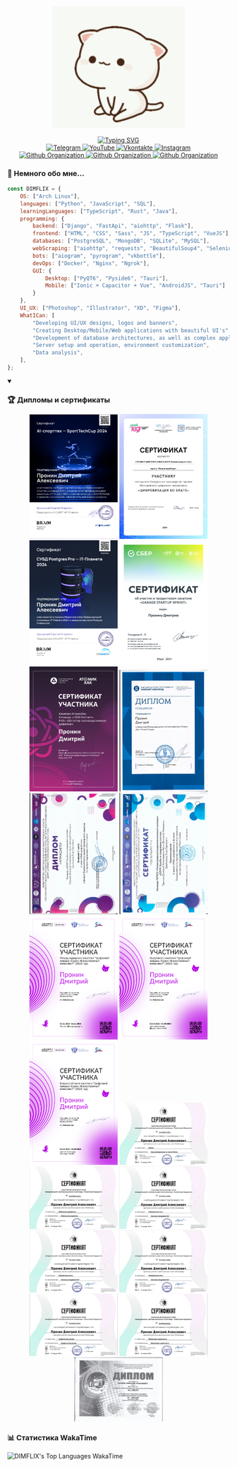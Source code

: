 <div align="center">
    <img width=300 src="https://github.com/DIMFLIX-OFFICIAL/DIMFLIX-OFFICIAL/blob/main/cat.gif?raw=true"/>    
    <br/>
    <br/>
    <a href="https://git.io/typing-svg"><img src="https://readme-typing-svg.demolab.com?font=Fira+Code&weight=500&size=25&pause=1000&color=BD73F7&center=true&vCenter=true&random=false&width=500&height=22&lines=Greetings%2C+wanderer!+I'm+DIMFLIX!" alt="Typing SVG" /></a>
    <br/>
</div>

<div align="center">
    <a href="https://t.me/dimflix_official">
        <img src="https://img.shields.io/badge/-Telegram-090909?style=for-the-badge&logo=telegram&logoColor=27A0D9" alt="Telegram"/>
    </a>
    <a href="https://www.youtube.com/DIMFLIX">
        <img src="https://img.shields.io/badge/-YouTube-090909?style=for-the-badge&logo=YouTube&logoColor=FF0000" alt="YouTube"/>
    </a>
    <a href="https://vk.com/dimflix_official">
        <img src="https://img.shields.io/badge/-Vkontakte-090909?style=for-the-badge&logo=Vk&logoColor=4F7DB3" alt="Vkontakte"/>
    </a>
    <a href="https://www.instagram.com/dimflix_official">
        <img src="https://img.shields.io/badge/-Instagram-090909?style=for-the-badge&logo=instagram&logoColor=B4068E" alt="Instagram"/>
    </a>
</div>

<div align="center">
    <a href="https://github.com/DIMFLIX-Designs">
        <img src="https://img.shields.io/badge/-Дизайны-090909?style=for-the-badge&logo=github&logoColor=FFFFFF" alt="Github Organization"/>
    </a>
    <a href="https://github.com/DIMFLIX-HACKATONS">
        <img src="https://img.shields.io/badge/-Проекты с хакатонов-090909?style=for-the-badge&logo=github&logoColor=FFFFFF" alt="Github Organization"/>
    </a>
    <a href="https://github.com/Aiogram-Templates">
        <img src="https://img.shields.io/badge/-Боты Aiogram-090909?style=for-the-badge&logo=github&logoColor=FFFFFF" alt="Github Organization"/>
    </a>
</div>

### 👻 Немного обо мне...  
```javascript
const DIMFLIX = {
    OS: ["Arch Linux"],
    languages: ["Python", "JavaScript", "SQL"],
    learningLanguages: ["TypeScript", "Rust", "Java"],
    programming: {
        backend: ["Django", "FastApi", "aiohttp", "Flask"],
        frontend: ["HTML", "CSS", "Sass", "JS", "TypeScript", "VueJS"],
        databases: ["PostgreSQL", "MongoDB", "SQLite", "MySQL"],
        webScraping: ["aiohttp", "requests", "BeautifulSoup4", "Selenium"],
        bots: ["aiogram", "pyrogram", "vkbottle"],
        devOps: ["Docker", "Nginx", "Ngrok"],
        GUI: {
            Desktop: ["PyQT6", "Pyside6", "Tauri"],
            Mobile: ["Ionic + Capacitor + Vue", "AndroidJS", "Tauri"]
        }
    },
    UI_UX: ["Photoshop", "Illustrator", "XD", "Figma"],
    WhatICan: [
        "Developing UI/UX designs, logos and banners",
        "Creating Desktop/Mobile/Web applications with beautiful UI's",
        "Development of database architectures, as well as complex applications",
        "Server setup and operation, environment customization",
        "Data analysis",
    ],
};
```

<details open>
<summary><h3>🏆 Дипломы и сертификаты</h3></summary>
    <div align="center">
         <img src="https://github.com/DIMFLIX-OFFICIAL/DIMFLIX-OFFICIAL/blob/main/Diploms/it-planet ai-спорттех.png" width=200 alt="IT-Planet PostgreSQL"/>
        <img src="https://github.com/DIMFLIX-OFFICIAL/DIMFLIX-OFFICIAL/blob/main/Diploms/цифровизация во благо.png" width=200 alt="Премия МЦО «Цифровизация во благо»"/>
        <img src="https://github.com/DIMFLIX-OFFICIAL/DIMFLIX-OFFICIAL/blob/main/Diploms/it-planet postgresql.png" width=200 alt="IT-Planet PostgreSQL"/>
        <img src="https://github.com/DIMFLIX-OFFICIAL/DIMFLIX-OFFICIAL/blob/main/Diploms/SberGarage.png" width=200 alt="Сбер гараж сертификат"/>
        <img src="https://github.com/DIMFLIX-OFFICIAL/DIMFLIX-OFFICIAL/blob/main/Diploms/Атомик%20Хак.png" width=200 alt="Атомик Хак сертификат"/>
        <img src="https://github.com/DIMFLIX-OFFICIAL/DIMFLIX-OFFICIAL/blob/main/Diploms/Международный%20ВШЭ.png" width=200 alt="Высшая Школа Экономики Международный хакатон"/>
        <img src="https://github.com/DIMFLIX-OFFICIAL/DIMFLIX-OFFICIAL/blob/main/Diploms/Диплом%20Минина.png" width=200 alt="MininCode Диплом"/>
        <img src="https://github.com/DIMFLIX-OFFICIAL/DIMFLIX-OFFICIAL/blob/main/Diploms/Сертификат%20Минина.png" width=200 alt="MininCode сертификат"/>
        <img src="https://github.com/DIMFLIX-OFFICIAL/DIMFLIX-OFFICIAL/blob/main/Diploms/москва.png" width=200 alt="Москва, Цифровой прорыв"/>
        <img src="https://github.com/DIMFLIX-OFFICIAL/DIMFLIX-OFFICIAL/blob/main/Diploms/хабаровск.png" width=200 alt="Хабаровск, Цифровой прорыв"/>
        <img src="https://github.com/DIMFLIX-OFFICIAL/DIMFLIX-OFFICIAL/blob/main/Diploms/всероссийский.png" width=200 alt="Нижний Новгород, Цифровой прорыв"/>
        <img src="https://github.com/DIMFLIX-OFFICIAL/DIMFLIX-OFFICIAL/blob/main/Diploms/траектория будущего python.png" width=200 alt="траектория будущего python"/>
        <img src="https://github.com/DIMFLIX-OFFICIAL/DIMFLIX-OFFICIAL/blob/main/Diploms/траектория будущего мобильная разработка.png" width=200 alt="траектория будущего мобильная разработка"/>
        <img src="https://github.com/DIMFLIX-OFFICIAL/DIMFLIX-OFFICIAL/blob/main/Diploms/траектория будущего кибербезопасность.png" width=200 alt="траектория будущего devops"/>
        <img src="https://github.com/DIMFLIX-OFFICIAL/DIMFLIX-OFFICIAL/blob/main/Diploms/траектория будущего кибербезопасность.png" width=200 alt="траектория будущего нейросетевое искусство"/>
        <img src="https://github.com/DIMFLIX-OFFICIAL/DIMFLIX-OFFICIAL/blob/main/Diploms/траектория будущего кибербезопасность.png" width=200 alt="траектория будущего кибербезопасность"/>
        <img src="https://github.com/DIMFLIX-OFFICIAL/DIMFLIX-OFFICIAL/blob/main/Diploms/траектория будущего грфический дизайн.png" width=200 alt="траектория будущего графический дизайн"/>
        <img src="https://github.com/DIMFLIX-OFFICIAL/DIMFLIX-OFFICIAL/blob/main/Diploms/траектория будущего финансовая грамотность.png" width=200 alt="траектория будущего финансовая грамотность"/>
        <img src="https://github.com/DIMFLIX-OFFICIAL/DIMFLIX-OFFICIAL/blob/main/Diploms/IT чкалов.png" width=200 alt="IT чкалов"/>
    </div>
</details>

### 📊 Статистика WakaTime
<img height="300px" alt="DIMFLIX's Top Languages WakaTime" src="https://github-readme-stats.vercel.app/api/wakatime?username=DIMFLIX&theme=transparent&title_color=5acbe9&color=E3E3E3&text_color=DEDEDE&hide_border=true&text_bold=true&layout=compact" /><br>

